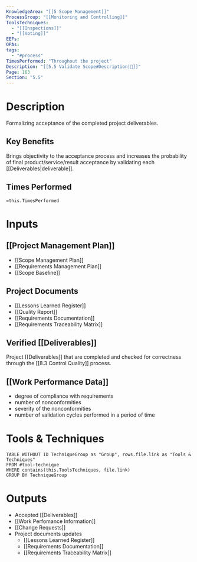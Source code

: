 ```yaml
---
KnowledgeArea: "[[5 Scope Management]]"
ProcessGroup: "[[Monitoring and Controlling]]"
ToolsTechniques:
  - "[[Inspections]]"
  - "[[Voting]]"
EEFs:
OPAs:
tags:
  - "#process"
TimesPerformed: "Throughout the project"
Description: "[[5.5 Validate Scope#Description|📝]]"
Page: 163
Section: "5.5"
---
```

# Description
Formalizing acceptance of the completed project deliverables.
## Key Benefits
Brings objectivity to the acceptance process and increases the probability of final product/service/result acceptance by validating each [[Deliverables|deliverable]].
## Times Performed
`=this.TimesPerformed`
# Inputs
## [[Project Management Plan]]
- [[Scope Management Plan]]
- [[Requirements Management Plan]]
- [[Scope Baseline]]
## Project Documents
- [[Lessons Learned Register]]
- [[Quality Report]]
- [[Requirements Documentation]]
- [[Requirements Traceability Matrix]]
## Verified [[Deliverables]]
Project [[Deliverables]] that are completed and checked for correctness through the [[8.3 Control Quality]] process.
## [[Work Performance Data]]
- degree of compliance with requirements
- number of nonconformities
- severity of the nonconformities
- number of validation cycles performed in a period of time
# Tools & Techniques
```dataview
TABLE WITHOUT ID TechniqueGroup as "Group", rows.file.link as "Tools & Techniques"
FROM #tool-technique
WHERE contains(this.ToolsTechniques, file.link)
GROUP BY TechniqueGroup
```
# Outputs
- Accepted [[Deliverables]]
- [[Work Perfomance Information]]
- [[Change Requests]]
- Project documents updates
	- [[Lessons Learned Register]]
	- [[Requirements Documentation]]
	- [[Requirements Traceability Matrix]]
